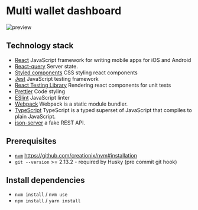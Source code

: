 # Multi wallet dashboard

![preview](public/demo-25fps.gif)

## Technology stack

- [React](https://reactnative.dev/) JavaScript framework for writing mobile apps for iOS and Android
- [React-query](https://react-query.tanstack.com/) Server state.
- [Styled components](https://styled-components.com/) CSS styling react components
- [Jest](http://jestjs.io/) JavaScript testing framework
- [React Testing Library](https://testing-library.com/docs/react-testing-library/intro) Rendering react components for unit tests
- [Prettier](https://prettier.io) Code styling
- [ESlint](https://eslint.org) JavaScript linter
- [Webpack](https://webpack.js.org/) Webpack is a static module bundler.
- [TypeScript](https://www.typescriptlang.org/) TypeScript is a typed superset of JavaScript that compiles to plain JavaScript.
- [json-server](https://github.com/typicode/json-server#getting-started) a fake REST API.

## Prerequisites

- [`nvm`](https://github.com/creationix/nvm#installation) https://github.com/creationix/nvm#installation
- `git --version` >= 2.13.2 - required by Husky (pre commit git hook)

## Install dependencies

- `nvm install` / `nvm use`
- `npm install` / `yarn install`
